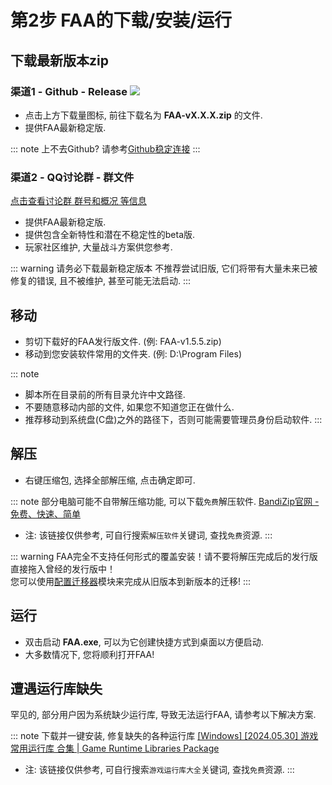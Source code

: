 # 第2步 FAA的下载/安装/运行

## 下载最新版本zip

### 渠道1 - Github - Release [![](https://img.shields.io/github/downloads/StareAbyss/FoodsVsMiceAutoAssistant/total?color=4e4c97)](https://github.com/StareAbyss/FoodsVsMiceAutoAssistant/releases)
* 点击上方下载量图标, 前往下载名为 **FAA-vX.X.X.zip** 的文件.  
* 提供FAA最新稳定版.

::: note 上不去Github? 请参考[Github稳定连接](../other/watt_toolkit.md)
::: 

### 渠道2 - QQ讨论群 - 群文件
[点击查看讨论群 群号和概况 等信息](../other/contacts.md)
* 提供FAA最新稳定版. 
* 提供包含全新特性和潜在不稳定性的beta版. 
* 玩家社区维护, 大量战斗方案供您参考.

::: warning 请务必下载最新稳定版本
不推荐尝试旧版, 它们将带有大量未来已被修复的错误, 且不被维护, 甚至可能无法启动.
::: 

## 移动

* 剪切下载好的FAA发行版文件. (例: FAA-v1.5.5.zip)
* 移动到您安装软件常用的文件夹. (例: D:\Program Files\)

::: note 
* 脚本所在目录前的所有目录允许中文路径.
* 不要随意移动内部的文件, 如果您不知道您正在做什么.
* 推荐移动到系统盘(C盘)之外的路径下，否则可能需要管理员身份启动软件.
::: 

## 解压 

* 右键压缩包, 选择全部解压缩, 点击确定即可.

::: note 部分电脑可能不自带解压缩功能, 可以下载`免费`解压软件.
[BandiZip官网 - 免费、快速、简单](https://www.bandisoft.com/bandizip/)
* 注: 该链接仅供参考, 可自行搜索`解压软件`关键词, 查找`免费`资源.
::: 

::: warning 
FAA完全不支持任何形式的覆盖安装！请不要将解压完成后的发行版直接拖入曾经的发行版中！   
您可以使用[配置迁移器]()模块来完成从旧版本到新版本的迁移!
::: 

## 运行

* 双击启动 **FAA.exe**, 可以为它创建快捷方式到桌面以方便启动.
* 大多数情况下, 您将顺利打开FAA!

## 遭遇运行库缺失

罕见的, 部分用户因为系统缺少运行库, 导致无法运行FAA, 请参考以下解决方案.  

::: note 下载并一键安装, 修复缺失的各种运行库
[[Windows] [2024.05.30] 游戏常用运行库 合集 | Game Runtime Libraries Package](https://www.52pojie.cn/thread-1916914-1-1.html)  
* 注: 该链接仅供参考, 可自行搜索`游戏运行库大全`关键词, 查找`免费`资源.
::: 
